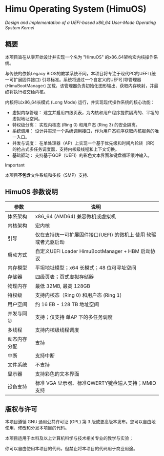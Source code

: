 # Himu Operating System (HimuOS)

*Design and Implementation of a UEFI-based x86_64 User-Mode Operating System Kernel*

## 概要
本项目旨在从零开始设计并实现一个名为 "HimuOS" 的x86_64架构宏内核操作系统。

与传统的依赖Legacy BIOS的教学系统不同，本项目将专注于现代PC的UEFI (统一可扩展固件接口) 引导标准。系统将通过一个自定义的UEFI引导管理器 (HimuBootManager) 加载，该管理器负责初始化图形输出、获取内存映射，并最终将执行权交给内核。

内核将以x86_64长模式 (Long Mode) 运行，并实现现代操作系统的核心功能：

- 虚拟内存管理： 建立并启用四级页表，为内核和用户程序提供隔离的、平坦的虚拟地址空间。
- 特权级分离： 实现内核态 (Ring 0) 和用户态 (Ring 3) 的安全隔离。
- 系统调用： 设计并实现一个系统调用接口，作为用户态程序获取内核服务的唯一入口。
- 并发与调度： 在单处理器（AP）上实现一个基于优先级和时间片轮转（RR）的抢占式多任务调度器，支持内核级线程和上下文切换。
- 基础驱动： 支持基于GOP（UEFI）的彩色文本界面和键盘循环缓冲输入。

> [!IMPORTANT]
> 本项目**不包含**文件系统和多核（SMP）支持.

## HimuOS 参数说明

| 参数     | 说明                                        |
| ------ | ----------------------------------------- |
| 体系架构   | x86_64 (AMD64) 兼容微机或虚拟机                   |
| 内核架构   | 宏内核                                       |
| 引导     | 仅在支持统一可扩展固件接口(UEFI) 的微机上 使用 软驱或者光驱启动      |
| 启动方式   | 自定义UEFI Loader HimuBootManager + HBM 启动协议 |
| 内存模型   | 平坦地址模型；x64 长模式；48 位可寻址空间                  |
| 存储器    | 四级页表；页式虚拟存储器                              |
| 物理内存   | 最低 32MB, 最高 128GB                         |
| 特权级    | 支持内核态（Ring 0) 和用户态 (Ring 1)               |
| 用户空间   | 约 16 EB - 128 TB 地址空间                     |
| 并发与同步  | 支持；仅支持 单AP 下的多任务调度                        |
| 多线程    | 支持内核级线程调度                                 |
| 动态内存分配 | 支持                                        |
| 中断     | 支持中断                                      |
| 文件系统   | 不支持                                       |
| 显示器    | 支持彩色的文本界面                                 |
| 设备支持   | 标准 VGA 显示器、标准QWERTY键盘输入支持；MMIO 支持         |

## 版权与许可

本项目遵循 GNU 通用公共许可证 (GPL) 第 3 版或更高版本发布。您可以自由地使用、修改和分发本项目的代码。

本项目适用于本科及以上计算机科学与技术相关专业的教学与实验；

你可以自由使用本项目的代码，但禁止将本项目的代码用于商业用途。